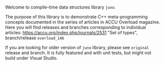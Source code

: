 Welcome to compile-time data structures library `juno`.

The purpose of this library is to demonstrate C++ meta-programming concepts documented in the series of articles in ACCU Overload magazine. Here you will find releases and branches corresponding to individual articles:
https://accu.org/index.php/journals/2531 "Set of types", branch/release `overload_146`

If you are looking for older version of `juno` library, please see `original` release and branch. It is fully featured and with unit tests, but might not build under Visual Studio.   
